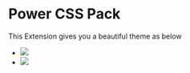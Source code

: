 # Power CSS Pack

This Extension gives you a beautiful theme as below
- ![](https://firebasestorage.googleapis.com/v0/b/firescript-577a2.appspot.com/o/imgs%2Fapp%2FExploreSpace%2FkdeK8aZzAa.png?alt=media&token=d8483127-485f-45b4-b779-72b4193b248f)
- ![](https://firebasestorage.googleapis.com/v0/b/firescript-577a2.appspot.com/o/imgs%2Fapp%2FExploreSpace%2F3T7uIydA0A.png?alt=media&token=d2e7d6b3-36b3-41a1-a8a9-93de284c7c63)
